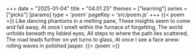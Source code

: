 +++
date = "2025-01-04"
title = "04.01.25"
themes = ["learning"]
series = ["picks"]
[params]
  type = 'poem'
  pageKey = 'src/poem.js'
+++
{{< poem >}}
Like dancing phantoms in a melting pane,
These insights seem to come and fall away,
At once I smelt within the furnace of forgetting,
The world unfolds beneath my lidded eyes,
All steps to where the path lies scattered,
The road leads further on yet turns to glass,
At once I see a face anew: rolling waves in polished jasper.
{{< /poem >}}